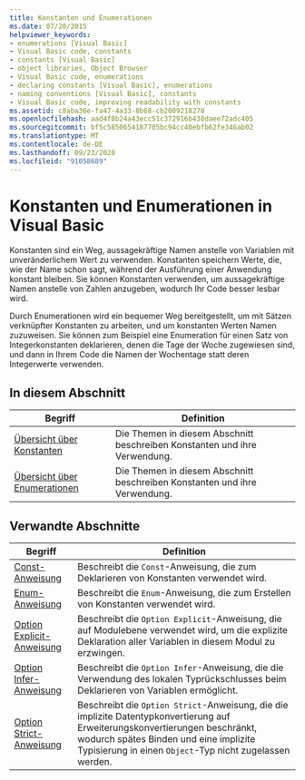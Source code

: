 ```yaml
---
title: Konstanten und Enumerationen
ms.date: 07/20/2015
helpviewer_keywords:
- enumerations [Visual Basic]
- Visual Basic code, constants
- constants [Visual Basic]
- object libraries, Object Browser
- Visual Basic code, enumerations
- declaring constants [Visual Basic], enumerations
- naming conventions [Visual Basic], constants
- Visual Basic code, improving readability with constants
ms.assetid: c8aba36e-fa47-4a33-8b68-cb2009218270
ms.openlocfilehash: aad4f8b24a43ecc51c372916b438daee72adc405
ms.sourcegitcommit: bf5c5850654187705bc94cc40ebfb62fe346ab02
ms.translationtype: MT
ms.contentlocale: de-DE
ms.lasthandoff: 09/23/2020
ms.locfileid: "91058689"
---
```

# <a name="constants-and-enumerations-in-visual-basic"></a>Konstanten und Enumerationen in Visual Basic

Konstanten sind ein Weg, aussagekräftige Namen anstelle von Variablen mit unveränderlichem Wert zu verwenden. Konstanten speichern Werte, die, wie der Name schon sagt, während der Ausführung einer Anwendung konstant bleiben. Sie können Konstanten verwenden, um aussagekräftige Namen anstelle von Zahlen anzugeben, wodurch Ihr Code besser lesbar wird.  
  
 Durch Enumerationen wird ein bequemer Weg bereitgestellt, um mit Sätzen verknüpfter Konstanten zu arbeiten, und um konstanten Werten Namen zuzuweisen. Sie können zum Beispiel eine Enumeration für einen Satz von Integerkonstanten deklarieren, denen die Tage der Woche zugewiesen sind, und dann in Ihrem Code die Namen der Wochentage statt deren Integerwerte verwenden.  
  
## <a name="in-this-section"></a>In diesem Abschnitt  
  
|Begriff|Definition|  
|---|---|  
|[Übersicht über Konstanten](constants-overview.md)|Die Themen in diesem Abschnitt beschreiben Konstanten und ihre Verwendung.|  
|[Übersicht über Enumerationen](enumerations-overview.md)|Die Themen in diesem Abschnitt beschreiben Konstanten und ihre Verwendung.|  
  
## <a name="related-sections"></a>Verwandte Abschnitte  
  
|Begriff|Definition|  
|---|---|  
|[Const-Anweisung](../../../language-reference/statements/const-statement.md)|Beschreibt die `Const`-Anweisung, die zum Deklarieren von Konstanten verwendet wird.|  
|[Enum-Anweisung](../../../language-reference/statements/enum-statement.md)|Beschreibt die `Enum`-Anweisung, die zum Erstellen von Konstanten verwendet wird.|  
|[Option Explicit-Anweisung](../../../language-reference/statements/option-explicit-statement.md)|Beschreibt die `Option Explicit`-Anweisung, die auf Modulebene verwendet wird, um die explizite Deklaration aller Variablen in diesem Modul zu erzwingen.|  
|[Option Infer-Anweisung](../../../language-reference/statements/option-infer-statement.md)|Beschreibt die `Option Infer`-Anweisung, die die Verwendung des lokalen Typrückschlusses beim Deklarieren von Variablen ermöglicht.|  
|[Option Strict-Anweisung](../../../language-reference/statements/option-strict-statement.md)|Beschreibt die `Option Strict`-Anweisung, die die implizite Datentypkonvertierung auf Erweiterungskonvertierungen beschränkt, wodurch spätes Binden und eine implizite Typisierung in einen `Object`-Typ nicht zugelassen werden.|
